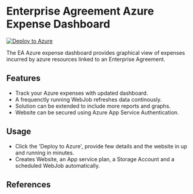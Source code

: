 # Enterprise Agreement Azure Expense Dashboard
[![Deploy to Azure](http://azuredeploy.net/deploybutton.png)](https://azuredeploy.net/)

The EA Azure expense dashboard provides graphical view of expenses incurred by azure resources linked to an Enterprise Agreement.

## Features

* Track your Azure expenses with updated dashboard.
* A frequenctly running WebJob refreshes data continously.
* Solution can be extended to include more reports and graphs.
* Website can be secured using Azure App Service Authentication.

## Usage
* Click the 'Deploy to Azure',  provide few details and the website in up and running in minutes.
* Creates Website, an App service plan, a Storage Account and a scheduled WebJob automatically.

## References


